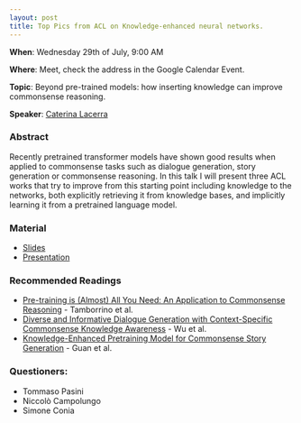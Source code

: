 ```yaml
---
layout: post
title: Top Pics from ACL on Knowledge-enhanced neural networks.
---
```

**When**:  Wednesday 29th of July, 9:00 AM

**Where**: Meet, check the address in the Google Calendar Event.

**Topic**: Beyond pre-trained models: how inserting knowledge can improve commonsense reasoning.

**Speaker**: 
[Caterina Lacerra](https://twitter.com/CaterinaLac)

### Abstract
Recently pretrained transformer models have shown good results when applied to commonsense tasks such as dialogue generation, story generation or commonsense reasoning. 
In this talk I will present three ACL works that try to improve from this  starting point including knowledge to the networks, both explicitly retrieving it from knowledge bases, and  implicitly learning it from a pretrained language model.


### Material
- [Slides](https://sapienzanlp.github.io/reading-group/material/2020-07-29-beyond-pre-trained-models/beyond_pretrained_models.pdf)
- [Presentation](https://drive.google.com/file/d/159e4llbljqBo6fQqeSKMmqsl9NsGn_rZ/view?usp=sharing)
### Recommended Readings
- [Pre-training is (Almost) All You Need: An Application to Commonsense Reasoning](https://www.aclweb.org/anthology/2020.acl-main.357.pdf) - Tamborrino et al.
- [Diverse and Informative Dialogue Generation with Context-Specific Commonsense Knowledge Awareness](https://www.aclweb.org/anthology/2020.acl-main.515/) - Wu et al.
- [Knowledge-Enhanced Pretraining Model for Commonsense Story Generation](https://transacl.org/ojs/index.php/tacl/article/view/1886) - Guan et al.

### Questioners:
- Tommaso Pasini
- Niccolò Campolungo
- Simone Conia